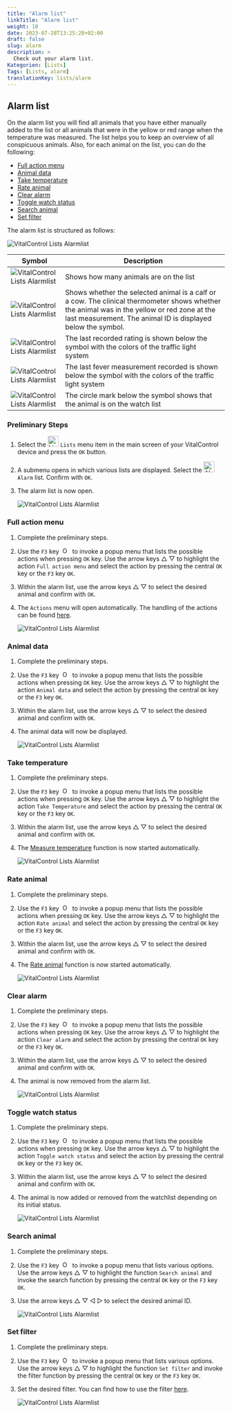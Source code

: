 ```yaml
---
title: "Alarm list"
linkTitle: "Alarm list"
weight: 10
date: 2023-07-28T13:25:28+02:00
draft: false
slug: alarm
description: >
  Check out your alarm list.
Kategorien: [Lists]
Tags: [Lists, alarm]
translationKey: lists/alarm
---
```

## Alarm list

On the alarm list you will find all animals that you have either manually added to the list or all animals that were in the yellow or red range when the temperature was measured. The list helps you to keep an overview of all conspicuous animals. Also, for each animal on the list, you can do the following:

- [Full action menu](#full-action-menu)
- [Animal data](#animal-data)
- [Take temperature](#take-temperature)
- [Rate animal](#rate-animal)
- [Clear alarm](#clear-alarm)
- [Toggle watch status](#toggle-watch-status)
- [Search animal](#search-animal)
- [Set filter](#set-filter)

The alarm list is structured as follows:

   ![VitalControl Lists Alarmlist](../images/alarmstructure.png "Structure of the alarm list")

|Symbol   | Description
|-------  |----
   ![VitalControl Lists Alarmlist](../images/kopf.png "Head") | Shows how many animals are on the list
| ![VitalControl Lists Alarmlist](../images/ID.png "ID") | Shows whether the selected animal is a calf or a cow. The clinical thermometer shows whether the animal was in the yellow or red zone at the last measurement. The animal ID is displayed below the symbol.
| ![VitalControl Lists Alarmlist](../images/auge.png "Rating") | The last recorded rating is shown below the symbol with the colors of the traffic light system
|![VitalControl Lists Alarmlist](../images/thermometer.png "Thermometer") | The last fever measurement recorded is shown below the symbol with the colors of the traffic light system
|![VitalControl Lists Alarmlist](../images/auge2.png "Bewertung") |The circle mark below the symbol shows that the animal is on the watch list

### Preliminary Steps

1. Select the <img src="/icons/listen.svg" width="25" align="bottom" alt="Lists" /> `Lists` menu item in the main screen of your VitalControl device and press the `OK` button.

2. A submenu opens in which various lists are displayed. Select the <img src="/icons/alarmlist.svg" width="25" align="bottom" alt="Alarm" /> `Alarm` list. Confirm with `OK`.

3. The alarm list is now open.

   ![VitalControl Lists Alarmlist](../images/firststeps.png "Preliminary Steps")

### Full action menu

1. Complete the preliminary steps.

2. Use the `F3` key &nbsp;<img src="/icons/footer/open-popup.svg" width="15" align="bottom" alt="Open popup" />&nbsp; to invoke a popup menu that lists the possible actions when pressing `OK` key. Use the arrow keys △ ▽ to highlight the action `Full action menu` and select the action by pressing the central `OK` key or the `F3` key `OK`.

3. Within the alarm list, use the arrow keys △ ▽ to select the desired animal and confirm with `OK`.

4. The `Actions` menu will open automatically. The handling of the actions can be found [here](/en/docs/actions/).

   ![VitalControl Lists Alarmlist](../images/actionmenu.png "Action menu")

### Animal data

1. Complete the preliminary steps.

2. Use the `F3` key &nbsp;<img src="/icons/footer/open-popup.svg" width="15" align="bottom" alt="Open popup" />&nbsp; to invoke a popup menu that lists the possible actions when pressing `OK` key. Use the arrow keys △ ▽ to highlight the action `Animal data` and select the action by pressing the central `OK` key or the `F3` key `OK`.

3. Within the alarm list, use the arrow keys △ ▽ to select the desired animal and confirm with `OK`.

4. The animal data will now be displayed.

   ![VitalControl Lists Alarmlist](../images/animaldata.png "Animal data")

### Take temperature

1. Complete the preliminary steps.

2. Use the `F3` key &nbsp;<img src="/icons/footer/open-popup.svg" width="15" align="bottom" alt="Open popup" />&nbsp; to invoke a popup menu that lists the possible actions when pressing `OK` key. Use the arrow keys △ ▽ to highlight the action `Take Temperature` and select the action by pressing the central `OK` key or the `F3` key `OK`.

3. Within the alarm list, use the arrow keys △ ▽ to select the desired animal and confirm with `OK`.

4. The [Measure temperature](/en/docs/actions/measure-temperature/#measure-fever) function is now started automatically.

   ![VitalControl Lists Alarmlist](../images/temperature.png "Take temperature")

### Rate animal

1. Complete the preliminary steps.

2. Use the `F3` key &nbsp;<img src="/icons/footer/open-popup.svg" width="15" align="bottom" alt="Open popup" />&nbsp; to invoke a popup menu that lists the possible actions when pressing `OK` key. Use the arrow keys △ ▽ to highlight the action `Rate animal` and select the action by pressing the central `OK` key or the `F3` key `OK`.

3. Within the alarm list, use the arrow keys △ ▽ to select the desired animal and confirm with `OK`.

4. The [Rate animal](/en/docs/actions/rating/#rate-your-animals) function is now started automatically.

   ![VitalControl Lists Alarmlist](../images/rateanimal.png "Rate animal")

### Clear alarm

1. Complete the preliminary steps.

2. Use the `F3` key &nbsp;<img src="/icons/footer/open-popup.svg" width="15" align="bottom" alt="Open popup" />&nbsp; to invoke a popup menu that lists the possible actions when pressing `OK` key. Use the arrow keys △ ▽ to highlight the action `Clear alarm` and select the action by pressing the central `OK` key or the `F3` key `OK`.

3. Within the alarm list, use the arrow keys △ ▽ to select the desired animal and confirm with `OK`.

4. The animal is now removed from the alarm list.

   ![VitalControl Lists Alarmlist](../images/clearalarm.png "Clear alarm")

### Toggle watch status

1. Complete the preliminary steps.

2. Use the `F3` key &nbsp;<img src="/icons/footer/open-popup.svg" width="15" align="bottom" alt="Open popup" />&nbsp; to invoke a popup menu that lists the possible actions when pressing `OK` key. Use the arrow keys △ ▽ to highlight the action `Toggle watch status` and select the action by pressing the central `OK` key or the `F3` key `OK`.

3. Within the alarm list, use the arrow keys △ ▽ to select the desired animal and confirm with `OK`.

4. The animal is now added or removed from the watchlist depending on its initial status.

   ![VitalControl Lists Alarmlist](../images/watchlist.png "Toggle watch status")

### Search animal

1. Complete the preliminary steps.

2. Use the `F3` key &nbsp;<img src="/icons/footer/open-popup.svg" width="15" align="bottom" alt="Open popup" />&nbsp; to invoke a popup menu that lists various options. Use the arrow keys △ ▽ to highlight the function `Search animal` and invoke the search function by pressing the central `OK` key or the `F3` key `OK`.

3. Use the arrow keys △ ▽ ◁ ▷ to select the desired animal ID.

   ![VitalControl Lists Alarmlist](../images/searchanimal.png "Search animal")

### Set filter

1. Complete the preliminary steps.

2. Use the `F3` key &nbsp;<img src="/icons/footer/open-popup.svg" width="15" align="bottom" alt="Open popup" />&nbsp; to invoke a popup menu that lists various options. Use the arrow keys △ ▽ to highlight the function `Set filter` and invoke the filter function by pressing the central `OK` key or the `F3` key `OK`.

3. Set the desired filter. You can find how to use the filter [here](../../filter/#applying-filters).

   ![VitalControl Lists Alarmlist](../images/setfilter.png "Set filter")

